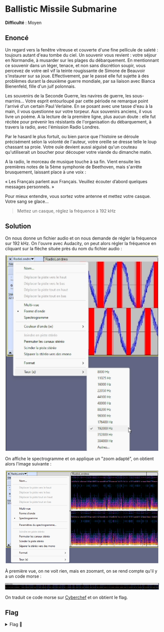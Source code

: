# Ballistic Missile Submarine

**Difficulté** : Moyen

## Enoncé

Un regard vers la fenêtre vitreuse et couverte d'une fine pellicule de saleté : toujours autant d'eau tombe du ciel. Un souvenir vous revient : votre séjour en Normandie, à musarder sur les plages du débarquement. En mentionnant ce souvenir dans un léger, tenace, et non sans discrétion soupir, vous percevez de votre œil vif la teinte rougissante de Simone de Beauvoir s'instaurer sur sa joue. Effectivement, par le passé elle fut sujette à des problèmes durant la deuxième guerre mondiale, par sa liaison avec Bianca Bienenfeld, fille d'un juif polonnais.

Les souvenirs de la Seconde Guerre, les navires de guerre, les sous-marrins... Votre esprit entourloupé par cette période ne remarque point l'arrivé d'un certain Paul Verlaine. En se posant avec une tasse d'eau à la main, il vous questionne sur votre torpeur. Aux souvenirs anciens, il vous livre un poème. A la lecture de la première ligne, plus aucun doute : elle fut récitée pour prévenir les résistants de l'organisation du débarquement, à travers la radio, avec l'émission Radio Londres.

Par le hasard le plus fortuit, ou bien parce que l'histoire se déroule précisément selon la volonté de l'auteur, votre oreille se dresse telle le loup chassant sa proie. Votre ouïe devient aussi aiguisé qu'un couteau qu'utiliserait un boucher pour découper votre viande du dimanche matin.

A la radio, le morceau de musique touche à sa fin. Vient ensuite les premières notes de la 5ème symphonie de Beethoven, mais s'arrête brusquement, laissant place à une voix :

« Les Français parlent aux Français. Veuillez écouter d’abord quelques messages personnels. »

Pour mieux entendre, vous sortez votre antenne et mettez votre casque. Votre sang se glace...

> Mettez un casque, réglez la fréquence à 192 kHz


## Solution

On nous donne un fichier audio et on nous demande de régler la fréquence sur 192 kHz. On l'ouvre avec Audacity, on peut alors régler la fréquence en cliquant sur la flèche située près du nom du fichier audio :

<p align="center"><img src="Réglage fréquence.png" alt="Réglage fréquence" width="500"></p>

On affiche le spectrogramme et on applique un "zoom adapté", on obtient alors l'image suivante :

<p align="center"><img src="Spectrogramme.png" alt="Spectrogramme" width="500"></p>

À première vue, on ne voit rien, mais en zoomant, on se rend compte qu'il y a un code morse :

<p align="center"><img src="Code morse.png" alt="Code morse" width="800"></p>

On traduit ce code morse sur [Cyberchef](https://cyberchef.org/#recipe=From_Morse_Code('Space','Line%20feed')) et on obtient le flag.

## Flag

<details>
<summary> Flag 🚩</summary>

```
404CTF{P4UL_V3R14IN3_35T_UN_M0R53_?}
```
